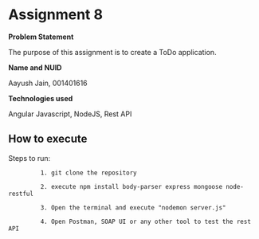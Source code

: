 # Assignment 8

**Problem Statement**

The purpose of this assignment is to create a ToDo application.

**Name and NUID**

Aayush Jain, 001401616 

**Technologies used**

Angular Javascript, NodeJS, Rest API

## How to execute

Steps to run:

             1. git clone the repository
             
             2. execute npm install body-parser express mongoose node-restful

             3. Open the terminal and execute "nodemon server.js"   

             4. Open Postman, SOAP UI or any other tool to test the rest API 
